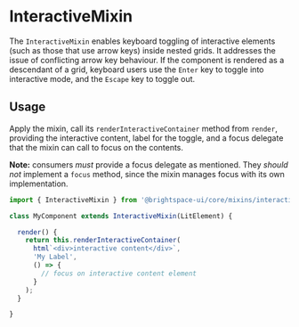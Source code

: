# InteractiveMixin

The `InteractiveMixin` enables keyboard toggling of interactive elements (such as those that use arrow keys) inside nested grids. It addresses the issue of conflicting arrow key behaviour. If the component is rendered as a descendant of a grid, keyboard users use the `Enter` key to toggle into interactive mode, and the `Escape` key to toggle out.

## Usage

Apply the mixin, call its `renderInteractiveContainer` method from `render`, providing the interactive content, label for the toggle, and a focus delegate that the mixin can call to focus on the contents.

**Note:** consumers _must_ provide a focus delegate as mentioned. They _should not_ implement a `focus` method, since the mixin manages focus with its own implementation.

```js
import { InteractiveMixin } from '@brightspace-ui/core/mixins/interactive/interactive-mixin.js';

class MyComponent extends InteractiveMixin(LitElement) {

  render() {
    return this.renderInteractiveContainer(
      html`<div>interactive content</div>`,
      'My Label',
      () => {
        // focus on interactive content element
      }
    );
  }

}
```
